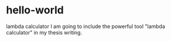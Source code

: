 # hello-world
lambda calculator
I am going to include the powerful tool "lambda calculator" in my thesis writing.
